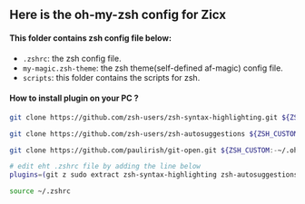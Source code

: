 ## Here is the oh-my-zsh config for Zicx

#### This folder contains zsh config file below:
- `.zshrc`: the zsh config file.
- `my-magic.zsh-theme`: the zsh theme(self-defined af-magic) config file.
- `scripts`: this folder contains the scripts for zsh.

#### How to install plugin on your PC ?
```bash
git clone https://github.com/zsh-users/zsh-syntax-highlighting.git ${ZSH_CUSTOM:-~/.oh-my-zsh/custom}/plugins/zsh-syntax-highlighting

git clone https://github.com/zsh-users/zsh-autosuggestions ${ZSH_CUSTOM:-~/.oh-my-zsh/custom}/plugins/zsh-autosuggestions

git clone https://github.com/paulirish/git-open.git ${ZSH_CUSTOM:-~/.oh-my-zsh/custom}/plugins/git-open

# edit eht .zshrc file by adding the line below
plugins=(git z sudo extract zsh-syntax-highlighting zsh-autosuggestions git-open)

source ~/.zshrc
```
